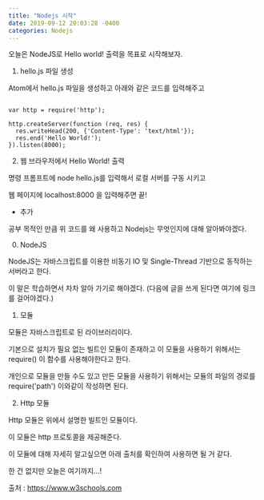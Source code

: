```yaml
---
title: "Nodejs 시작"
date: 2019-09-12 20:03:28 -0400
categories: Nodejs
---
```

오늘은 NodeJS로 Hello world! 출력을 목표로 시작해보자.

1. hello.js 파일 생성

Atom에서 hello.js 파일을 생성하고 아래와 같은 코드를 입력해주고

<pre><code>
var http = require('http');

http.createServer(function (req, res) {
  res.writeHead(200, {'Content-Type': 'text/html'});
  res.end('Hello World!');
}).listen(8000);
</pre></code>

2. 웹 브라우저에서 Hello World! 출력

명령 프롬프트에 node hello.js를 입력해서 로컬 서버를 구동 시키고

웹 페이지에 localhost:8000 을 입력해주면 끝!


+ 추가 

공부 목적인 만큼 위 코드를 왜 사용하고 Nodejs는 무엇인지에 대해 알아봐야겠다.

0. NodeJS

NodeJS는 자바스크립트를 이용한 비동기 IO 및 Single-Thread 기반으로 동작하는 서버라고 한다.

이 말은 학습하면서 차차 알아 가기로 해야겠다. (다음에 글을 쓰게 된다면 여기에 링크를 걸어야겠다.)

1. 모듈

모듈은 자바스크립트로 된 라이브러리이다. 

기본으로 설치가 필요 없는 빌트인 모듈이 존재하고 이 모듈을 사용하기 위해서는 require() 이 함수를 사용해야한다고 한다.

개인으로 모듈을 만들 수도 있고 만든 모듈을 사용하기 위해서는 모듈의 파일의 경로를 require('path') 이와같이 작성하면 된다.

2. Http 모듈

Http 모듈은 위에서 설명한 빌트인 모듈이다.

이 모듈은 http 프로토콜을 제공해준다.

이 모듈에 대해 자세히 알고싶으면 아래 출처를 확인하여 사용하면 될 거 같다.

한 건 없지만 오늘은 여기까지...!


출처 : https://www.w3schools.com










